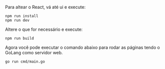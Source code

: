 Para altear o React, vá até ui e execute:

```shell
npm run install
npm run dev
```

Altere o que for necessário e execute:

```shell
npm run build
```

Agora você pode executar o comando abaixo para rodar as páginas tendo o GoLang como servidor web.

```shell
go run cmd/main.go
```


